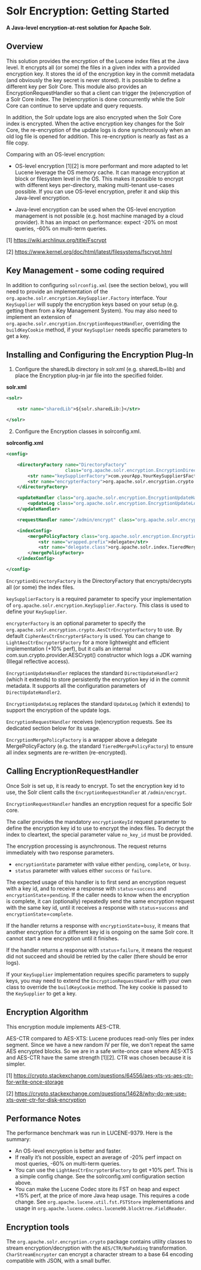 # Solr Encryption: Getting Started

**A Java-level encryption-at-rest solution for Apache Solr.**

## Overview

This solution provides the encryption of the Lucene index files at the Java level. It encrypts all (or some) the files
in a given index with a provided encryption key. It stores the id of the encryption key in the commit metadata (and
obviously the key secret is never stored). It is possible to define a different key per Solr Core. This module also
provides an EncryptionRequestHandler so that a client can trigger the (re)encryption of a Solr Core index. The
(re)encryption is done concurrently while the Solr Core can continue to serve update and query requests.

In addition, the Solr update logs are also encrypted when the Solr Core index is encrypted. When the active encryption
key changes for the Solr Core, the re-encryption of the update logs is done synchronously when an old log file is
opened for addition. This re-encryption is nearly as fast as a file copy.

Comparing with an OS-level encryption:

- OS-level encryption [1][2] is more performant and more adapted to let Lucene leverage the OS memory cache. It can
manage encryption at block or filesystem level in the OS. This makes it possible to encrypt with different keys
per-directory, making multi-tenant use-cases possible. If you can use OS-level encryption, prefer it and skip this
Java-level encryption.

- Java-level encryption can be used when the OS-level encryption management is not possible (e.g. host machine managed
by a cloud provider). It has an impact on performance: expect -20% on most queries, -60% on multi-term queries.

[1] https://wiki.archlinux.org/title/Fscrypt

[2] https://www.kernel.org/doc/html/latest/filesystems/fscrypt.html

## Key Management - some coding required

In addition to configuring `solrconfig.xml` (see the section below), you will need to provide an implementation of the
`org.apache.solr.encryption.KeySupplier.Factory` interface. Your `KeySupplier` will supply the encryption keys based
on your setup (e.g. getting them from a Key Management System). You may also need to implement an extension of
`org.apache.solr.encryption.EncryptionRequestHandler`, overriding the `buildKeyCookie` method, if your `KeySupplier`
needs specific parameters to get a key.

## Installing and Configuring the Encryption Plug-In

1. Configure the sharedLib directory in solr.xml (e.g. sharedLIb=lib) and place the Encryption plug-in jar file into
the specified folder.

**solr.xml**

```xml
<solr>

    <str name="sharedLib">${solr.sharedLib:}</str>

</solr>
```

2. Configure the Encryption classes in solrconfig.xml.

**solrconfig.xml**

```xml
<config>

    <directoryFactory name="DirectoryFactory"
                      class="org.apache.solr.encryption.EncryptionDirectoryFactory">
        <str name="keySupplierFactory">com.yourApp.YourKeySupplier$Factory</str>
        <str name="encrypterFactory">org.apache.solr.encryption.crypto.CipherAesCtrEncrypter$Factory</str>
    </directoryFactory>

    <updateHandler class="org.apache.solr.encryption.EncryptionUpdateHandler">
        <updateLog class="org.apache.solr.encryption.EncryptionUpdateLog"/>
    </updateHandler>

    <requestHandler name="/admin/encrypt" class="org.apache.solr.encryption.EncryptionRequestHandler"/>

    <indexConfig>
        <mergePolicyFactory class="org.apache.solr.encryption.EncryptionMergePolicyFactory">
            <str name="wrapped.prefix">delegate</str>
            <str name="delegate.class">org.apache.solr.index.TieredMergePolicyFactory</str>
        </mergePolicyFactory>
    </indexConfig>

</config>
```

`EncryptionDirectoryFactory` is the DirectoryFactory that encrypts/decrypts all (or some) the index files.

`keySupplierFactory` is a required parameter to specify your implementation of
`org.apache.solr.encryption.KeySupplier.Factory`. This class is used to define your `KeySupplier`.

`encrypterFactory` is an optional parameter to specify the `org.apache.solr.encryption.crypto.AesCtrEncrypterFactory`
to use. By default `CipherAesCtrEncrypter$Factory` is used. You can change to `LightAesCtrEncrypter$Factory` for a
more lightweight and efficient implementation (+10% perf), but it calls an internal com.sun.crypto.provider.AESCrypt()
constructor which logs a JDK warning (Illegal reflective access).

`EncryptionUpdateHandler` replaces the standard `DirectUpdateHandler2` (which it extends) to store persistently the
encryption key id in the commit metadata. It supports all the configuration parameters of `DirectUpdateHandler2`.

`EncryptionUpdateLog` replaces the standard `UpdateLog` (which it extends) to support the encryption of the update
logs.

`EncryptionRequestHandler` receives (re)encryption requests. See its dedicated section below for its usage.

`EncryptionMergePolicyFactory` is a wrapper above a delegate MergePolicyFactory (e.g. the standard
`TieredMergePolicyFactory`) to ensure all index segments are re-written (re-encrypted).

## Calling EncryptionRequestHandler

Once Solr is set up, it is ready to encrypt. To set the encryption key id to use, the Solr client calls the
`EncryptionRequestHandler` at `/admin/encrypt`.

`EncryptionRequestHandler` handles an encryption request for a specific Solr core.

The caller provides the mandatory `encryptionKeyId` request parameter to define the encryption key id to use to encrypt
the index files. To decrypt the index to cleartext, the special parameter value `no_key_id` must be provided.

The encryption processing is asynchronous. The request returns immediately with two response parameters.
- `encryptionState` parameter with value either `pending`, `complete`, or `busy`.
- `status` parameter with values either `success` or `failure`.

The expected usage of this handler is to first send an encryption request with a key id, and to receive a response with
`status`=`success` and `encryptionState`=`pending`. If the caller needs to know when the encryption is complete, it can
(optionally) repeatedly send the same encryption request with the same key id, until it receives a response with
`status`=`success` and `encryptionState`=`complete`.

If the handler returns a response with `encryptionState`=`busy`, it means that another encryption for a different key
id is ongoing on the same Solr core. It cannot start a new encryption until it finishes.

If the handler returns a response with `status`=`failure`, it means the request did not succeed and should be
retried by the caller (there should be error logs).

If your `KeySupplier` implementation requires specific parameters to supply keys, you may need to extend the
`EncryptionRequestHandler` with your own class to override the `buildKeyCookie` method. The key cookie is passed to the
`KeySupplier` to get a key.

## Encryption Algorithm

This encryption module implements AES-CTR.

AES-CTR compared to AES-XTS:
Lucene produces read-only files per index segment. Since we have a new random IV per file, we don't repeat the same AES
encrypted blocks. So we are in a safe write-once case where AES-XTS and AES-CTR have the same strength [1][2]. CTR was
chosen because it is simpler.

[1] https://crypto.stackexchange.com/questions/64556/aes-xts-vs-aes-ctr-for-write-once-storage

[2] https://crypto.stackexchange.com/questions/14628/why-do-we-use-xts-over-ctr-for-disk-encryption

## Performance Notes

The performance benchmark was run in LUCENE-9379. Here is the summary:

- An OS-level encryption is better and faster.
- If really it’s not possible, expect an average of -20% perf impact on most queries, -60% on multi-term queries.
- You can use the `LightAesCtrEncrypter$Factory` to get +10% perf. This is a simple config change. See the
solrconfig.xml configuration section above.
- You can make the Lucene Codec store its FST on heap and expect +15% perf, at the price of more Java heap usage. This
requires a code change. See `org.apache.lucene.util.fst.FSTStore` implementations and usage in
`org.apache.lucene.codecs.lucene90.blocktree.FieldReader`.

## Encryption tools

The `org.apache.solr.encryption.crypto` package contains utility classes to stream encryption/decryption with the
`AES/CTR/NoPadding` transformation.
`CharStreamEncrypter` can encrypt a character stream to a base 64 encoding compatible with JSON, with a small
buffer.